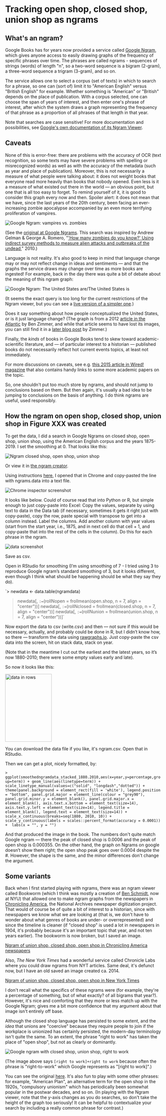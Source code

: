 # Tracking open shop, closed shop, union shop as ngrams 

## What's an ngram?

Google Books has for years now provided a service called [Google Ngram](https://books.google.com/ngrams), which gives anyone access to easily drawing graphs of the frequency of specific phrases over time. The phrases are called ngrams - sequences of strings (words) of length "n", so a two-word sequence is a bigram (2-gram), a three-word sequence a trigram (3-gram), and so on.  

The service allows one to select a corpus (set of texts) in which to search for a phrase, so one can (sort of) limit it to "American English" versus "British English" for example. Whether something is "American" or "British" depends on the place of publication. With a corpus selected, one can choose the span of years of interest, and then enter one's phrase of interest, after which the system draws a graph representing the frequency of that phrase as a proportion of all phrases of that length in that year. 

Note that searches are case sensitive! For more documentation and possibilities, see [Google's own documentation of its Ngram Viewer](https://books.google.com/ngrams/info).

## Caveats

None of this is error-free: there are problems with the accuracy of OCR (text recognition, so some texts may have severe problems with spelling or misrecognized words) as well as with the accuracy of the metadata (such as year and place of publication). Moreover, this is not necessarily a measure of what people were talking about: it does not weight books that everyone read more heavily than books that nobody opened. Even less is it a measure of what existed out there in the world &mdash; an obvious point, but one that is all too easy to forget. To remind yourself of it, it is good to consider this graph every now and then. Spoiler alert: it does not mean that we have, since the last years of the 20th century, been facing an ever-increasing zombie apocalypse accompanied by an even more terrifying proliferation of vampires.

![Google Ngram: vampires vs. zombies](https://github.com/vhulden/governmentbythebosses/blob/main/ngram/images/vampirezombie.png)

(See the [original at Google Ngrams](https://books.google.com/ngrams/graph?content=zombie%2Cvampire&year_start=1900&year_end=2019&corpus=26&smoothing=3]). This search was inspired by Andrew Gelman & George A. Romero, "['How many zombies do you know?' Using indirect survey methods to measure alien attacks and outbreaks of the undead](https://arxiv.org/abs/1003.6087)," 2010.)

Language is not reality. It's also good to keep in mind that language change may or may not reflect change in ideas and sentiments &mdash; and that the graphs the service draws may change over time as more books are ingested! For example, back in the day there was  quite a bit of debate about the meaning of this ngram graph:

![Google Ngram: The United States are/The United States is](https://github.com/vhulden/governmentbythebosses/blob/main/ngram/images/us-are-vs-us-is1.png)

(It seems the exact query is too long for the current restrictions of the Ngram viewer, but you can see a [live version of a simpler one](https://books.google.com/ngrams/graph?content=The+United+States+are%2CThe+United+States+is&year_start=1770&year_end=2000&corpus=28&smoothing=3&direct_url=t1%3B%2CThe%20United%20States%20are%3B%2Cc0%3B.t1%3B%2CThe%20United%20States%20is%3B%2Cc0).)

Does it say something about how people conceptualized the United States, or is it just language change? (The graph is from a 2012 [article in the Atlantic](https://www.theatlantic.com/technology/archive/2012/10/bigger-better-google-ngrams-brace-yourself-for-the-power-of-grammar/263487/) by Ben Zimmer, and while that article seems to have lost its images, you can still find it in a [later blog post](https://languagelog.ldc.upenn.edu/nll/?p=8472) by Zimmer.)

Finally, the *kinds* of books in Google Books tend to skew toward academic-scientific literature, and &mdash; of particular interest to a historian &mdash; published books do not necessarily reflect hot current events topics, at least not immediately. 

For more discussions on caveats, see e.g. [this 2015 article in Wired! magazine](https://www.wired.com/2015/10/pitfalls-of-studying-language-with-google-ngram/) that also contains handy links to some more academic papers on the topic.

So, one shouldn't put too much store by ngrams, and should not jump to conclusions based on them. But then again, it's usually a bad idea to be jumping to conclusions on the basis of anything. I do think ngrams are useful, used responsibly.


## How the ngram on open shop, closed shop, union shop in Figure XXX was created

To get the data, I did a search in Google Ngrams on closed shop, open shop, union shop, using the American English corpus and the years 1875-2019. I set the smoothing at 0. That looks like this:

![Ngram closed shop, open shop, union shop](https://github.com/vhulden/governmentbythebosses/blob/main/ngram/images/closedopenunion-google.png)

Or view it in [the ngram creator](https://books.google.com/ngrams/graph?content=closed+shop%2Copen+shop%2Cunion+shop&year_start=1875&year_end=2019&corpus=28&smoothing=0).

Using instructions [here](https://johannesfilter.com/how-to-export-data-from-google-ngram-viewer/), I opened that in Chrome and copy-pasted the line with ngrams.data into a text file.

![Chrome inspector screenshot](https://github.com/vhulden/governmentbythebosses/blob/main/ngram/images/chromedata.png)

It looks like below. Could of course read that into Python or R, but simple enough to just copy-paste into Excel: Copy the values, separate by using text to data in the Data tab (if necessary, sometimes it gets it right just with copy-paste), copy the row, paste special with transpose to get into a column instead. Label the columns. Add another column with year values (start from the start year, i.e., 1875, and in next cell do that cell + 1, and copy-paste that into the rest of the cells in the column). Do this for each phrase in the ngram.

![data screenshot](https://github.com/vhulden/governmentbythebosses/blob/main/ngram/images/data.png)

Save as csv. 

Open in RStudio for smoothing (I’m using smoothing of 7 - I tried using 3 to reproduce Google ngram’s standard smoothing of 3, but it looks different, even though I think what should be happening should be what they say they do).

`> newdata <- data.table(ngramdata)
> newdata[, `:=`(rollNopen = frollmean(open.shop, n = 7, align = "center"))]
> newdata[, `:=`(rollNclosed = frollmean(closed.shop, n = 7, align = "center"))]
> newdata[, `:=`(rollNunion = frollmean(union.shop, n = 7, align = "center"))]`


Now export the data to csv (write.csv) and then &mdash; not sure if this would be necessary, actually, and probably could be done in R, but I didn’t know how, so there &mdash; transform the data using [rawgraphs.io](https://rawgraphs.io/). Just copy-paste the csv data into the screen, hit on stack data, stack on year.

(Note that in the meantime I cut out the earliest and the latest years, so it’s now 1880-2010; there were some empty values early and late).

So now it looks like this:

<img src="https://github.com/vhulden/governmentbythebosses/blob/main/ngram/images/datarows.png" width=150 height=218 alt="data in rows">

You can download the data file if you like, it's ngram.csv. Open that in RStudio.

Then we can get a plot, nicely formatted, by:

`> ggplot(smoothedngramdata_stacked_1880.2010,aes(x=year,y=percentage,group=term)) + geom_line(aes(linetype=term)) +  scale_linetype_manual(values=c("solid", "longdash","dotted")) + theme(panel.background = element_rect(fill = 'white'), legend.position = "bottom", panel.grid.major = element_line(colour = "grey90"),  panel.grid.minor.y = element_blank(), panel.grid.major.x = element_blank(), axis.text.x.bottom = element_text(size=14), axis.text.y.left = element_text(size=14), legend.title = element_blank(), legend.text = element_text(size=14)) + scale_x_continuous(breaks=seq(1880, 2010, 10)) + scale_y_continuous(labels = scales::percent_format(accuracy = 0.0001)) +  labs(x = "", y = "")`

And that produced the image in the book. The numbers don't quite match Google ngram &mdash; there the peak of closed shop is 0.0006 and the peak of open shop is 0.000355. On the other hand, the graph on Ngrams on google doesn’t show them right; the open shop peak goes over 0.0004 despite the #.  However, the shape is the same, and the minor differences don't change the argument.

## Some variants

Back when I first started playing with ngrams, there was an ngram viewer called Bookworm (which I think was mostly a creation of [Ben Schmidt](http://benschmidt.org/), now at NYU) that allowed one to make ngram graphs from the newspapers in [Chronicling America](chroniclingamerica.loc.gov/), the National Archives newspaper digitization project. That would of course be of quite a bit of interest to a historian, since with newspapers we know what we are looking at (that is, we don't have to wonder about what genres of books are under- or overrepresented) and since the timeline is cleaner (if "closed shop" is used a lot in newspapers in 1904, it's probably because it's an important topic that year, and not ten years earlier). The bookworm is now broken, but I saved an image.

[Ngram of union shop, closed shop, open shop in Chronicling America newspapers](https://github.com/vhulden/governmentbythebosses/blob/main/ngram/images/unionshop_bookworm.png)

Also, *The New York Times* had a wonderful service called Chronicle Labs where you could draw ngrams from NYT articles. Same deal, it's defunct now, but I have an old saved an image created ca. 2014.

[Ngram of union shop, closed shop, open shop in New York Times](https://github.com/vhulden/governmentbythebosses/blob/main/ngram/images/nyt_ngram_percentage.png)

I don't recall what the specifics of these ngrams were (for example, they're a percentage of something, but of what exactly? of all bigrams that year?). However, it's nice and comforting that they more or less match up with the Google Ngram; gives me a bit more confidence that my argument about that image isn't entirely off base.

Although the closed shop language has persisted to some extent, and the *idea* that unions are "coercive" because they require people to join if the workplace is unionized has certainly persisted, the modern-day terminology isn't quite the same. To an extent, the phrase "right to work" has taken the place of "open shop", but not as clearly or dominantly. 

![Google ngram with closed shop, union shop, right to work](https://github.com/vhulden/governmentbythebosses/blob/main/ngram/images/ngram-with-rtw.png)

(The image above says `[right to work]+right to work` because often the phrase is "right-to-work" which Google represents as "[right to work]".)

You can see the original [here](https://books.google.com/ngrams/graph?content=union+shop%2Cclosed+shop%2C%5Bright+to+work%5D%2Bright+to+work&year_start=1880&year_end=2019&corpus=28&smoothing=3&direct_url=t1%3B%2Cunion%20shop%3B%2Cc0%3B.t1%3B%2Cclosed%20shop%3B%2Cc0%3B.t1%3B%2C%28%5Bright%20to%20work%5D%20%2B%20right%20to%20work%29%3B%2Cc0). It's also fun to play with some other phrases: for example, "American Plan", an alternative term for the open shop in the 1920s, "compulsory unionism" which has periodically been somewhat popular in the postwar decades, and so on. (In playing with the Ngram viewer, note that the y-axis changes as you do searches, so don't take the height of the graph too seriously! It can be helpful to contextualize your search by including a really common phrase for contrast.)
